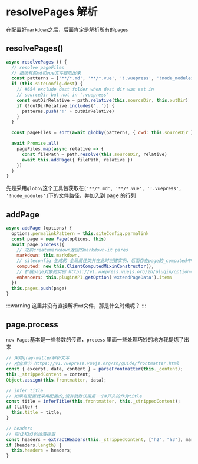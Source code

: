 # resolvePages 解析

在配置好`markdown`之后，后面肯定是解析所有的`pages`

## resolvePages()

```js
async resolvePages () {
  // resolve pageFiles
  // 把所有的md和vue文件提取出来
  const patterns = ['**/*.md', '**/*.vue', '!.vuepress', '!node_modules']
  if (this.siteConfig.dest) {
    // #654 exclude dest folder when dest dir was set in
    // sourceDir but not in '.vuepress'
    const outDirRelative = path.relative(this.sourceDir, this.outDir)
    if (!outDirRelative.includes('..')) {
      patterns.push('!' + outDirRelative)
    }
  }

  const pageFiles = sort(await globby(patterns, { cwd: this.sourceDir }))

  await Promise.all(
    pageFiles.map(async relative => {
      const filePath = path.resolve(this.sourceDir, relative)
      await this.addPage({ filePath, relative })
    })
  )
}
```

先是采用`globby`这个工具包获取在`['**/*.md', '**/*.vue', '!.vuepress', '!node_modules']`下的文件路径，并加入到 page 的行列

## addPage

```js
async addPage (options) {
  options.permalinkPattern = this.siteConfig.permalink
  const page = new Page(options, this)
  await page.process({
    // 之前createmarkdown返回的markdown-it pares
    markdown: this.markdown,
    // siteconfig 生成的 全局属性类并在此时创建实例，后面存在page的_computed中
    computed: new this.ClientComputedMixinConstructor(),
    // 扩展page对象的实例 https://v1.vuepress.vuejs.org/zh/plugin/option-api.html#extendpagedata
    enhancers: this.pluginAPI.getOption('extendPageData').items
  })
  this.pages.push(page)
}
```

:::warning
这里并没有直接解析`md`文件，那是什么时候呢？
:::

## page.process

`new Pages`基本是一些参数的传递，`process` 里面一些处理巧妙的地方我提炼了出来

```js
// 采用gray-matter解析文本
// 对应章节 https://v1.vuepress.vuejs.org/zh/guide/frontmatter.html
const { excerpt, data, content } = parseFrontmatter(this._content);
this._strippedContent = content;
Object.assign(this.frontmatter, data);

// infer title
// 如果有配置就采用配置的,没有就默认用第一个#开头的作为title
const title = inferTitle(this.frontmatter, this._strippedContent);
if (title) {
  this.title = title;
}

// headers
// 将h2和h3的段落提取
const headers = extractHeaders(this._strippedContent, ["h2", "h3"], markdown);
if (headers.length) {
  this.headers = headers;
}
```
